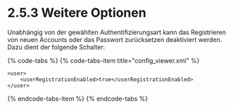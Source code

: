 # 2.5.3 Weitere Optionen

Unabhängig von der gewählten Authentifizierungsart kann das Registrieren von neuen Accounts oder das Passwort zurücksetzen deaktiviert werden. Dazu dient der folgende Schalter:

{% code-tabs %}
{% code-tabs-item title="config\_viewer.xml" %}
```markup
<user>
    <userRegistrationEnabled>true</userRegistrationEnabled>
</user>
```
{% endcode-tabs-item %}
{% endcode-tabs %}



